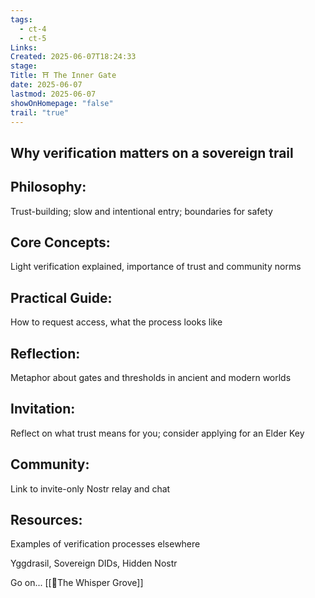 ```yaml
---
tags:
  - ct-4
  - ct-5
Links: 
Created: 2025-06-07T18:24:33
stage: 
Title: ⛩ The Inner Gate
date: 2025-06-07
lastmod: 2025-06-07
showOnHomepage: "false"
trail: "true"
---
```

## Why verification matters on a sovereign trail

## Philosophy: 
Trust-building; slow and intentional entry; boundaries for safety

## Core Concepts: 
Light verification explained, importance of trust and community norms

## Practical Guide: 
How to request access, what the process looks like

## Reflection:
Metaphor about gates and thresholds in ancient and modern worlds

## Invitation: 
Reflect on what trust means for you; consider applying for an Elder Key

## Community: 
Link to invite-only Nostr relay and chat

## Resources: 
Examples of verification processes elsewhere

Yggdrasil, Sovereign DIDs, Hidden Nostr

Go on... [[🍃The Whisper Grove]]